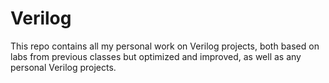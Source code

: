 # Verilog
This repo contains all my personal work on Verilog projects, both based on labs from previous classes but optimized and improved, as well as any personal Verilog projects.

